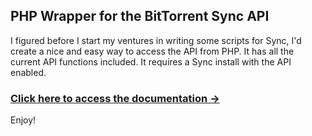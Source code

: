 ## PHP Wrapper for the BitTorrent Sync API
I figured before I start my ventures in writing some scripts for Sync, I'd create a nice and easy way to access the API from PHP. It has all the current API functions included. It requires a Sync install with the API enabled.

### [Click here to access the documentation →](http://igaret.github.io/BTSync-PHP/classes/BTSync.html)

Enjoy!
